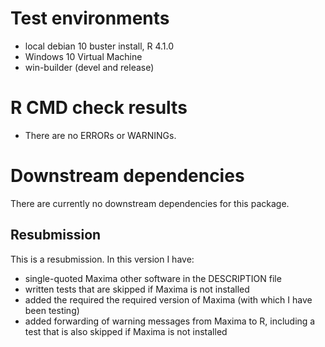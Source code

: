 # Test environments
* local debian 10 buster install, R 4.1.0
* Windows 10 Virtual Machine
* win-builder (devel and release)

# R CMD check results
* There are no ERRORs or WARNINGs.

# Downstream dependencies
There are currently no downstream dependencies for this package.

## Resubmission
This is a resubmission. In this version I have:

* single-quoted Maxima other software in the DESCRIPTION file
* written tests that are skipped if Maxima is not installed
* added the required the required version of Maxima (with which I have been testing)
* added forwarding of warning messages from Maxima to R, including a test that is also skipped if Maxima is not installed

